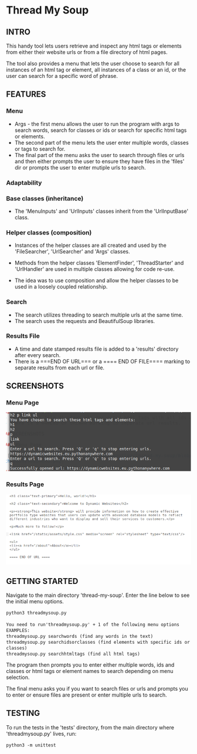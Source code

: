# Thread My Soup

## INTRO
This handy tool lets users retrieve and inspect any html tags or elements from either their website urls or from a file directory of html pages. 

The tool also provides a menu that lets the user choose to search for all instances of an html tag or element, all instances of a class or an id, or the user can search for a specific word of phrase.

## FEATURES
### Menu
- Args - the first menu allows the user to run the program with args to search words, search for classes or ids or search for specific html tags or elements.
- The second part of the menu lets the user enter multiple words, classes or tags to search for.
- The final part of the menu asks the user to search through files or urls and then either prompts the user to ensure they have files in the 'files' dir or prompts the user to enter mutiple urls to search.

### Adaptability
### Base classes (inheritance)
- The 'MenuInputs' and 'UrlInputs' classes inherit from the 'UrlInputBase' class.

### Helper classes (composition)
- Instances of the helper classes are all created and used by the 'FileSearcher', 'UrlSearcher' and 'Args' classes.
- Methods from the helper classes 'ElementFinder', 'ThreadStarter' and 'UrlHandler' are used in multiple classes allowing for code re-use.

- The idea was to use composition and allow the helper classes to be used in a loosely coupled relationship.

### Search
- The search utilizes threading to search multiple urls at the same time.
- The search uses the requests and BeautifulSoup libraries.

### Results File
- A time and date stamped results file is added to a 'results' directory after every search.
- There is a ===END OF URL=== or a ==== END OF FILE==== marking to separate results from each url or file.

## SCREENSHOTS

### Menu Page

![menupage](https://github.com/richardgourley/thread-my-soup/blob/main/screenshots/threadmysoupmenu.png)

### Results Page

![resultspage](https://github.com/richardgourley/thread-my-soup/blob/main/screenshots/threadmysoupresults.png)

## GETTING STARTED
Navigate to the main directory 'thread-my-soup'. Enter the line below to see the initial menu options.

```
python3 threadmysoup.py 

You need to run'threadmysoup.py' + 1 of the following menu options
EXAMPLES:
threadmysoup.py searchwords (find any words in the text)
threadmysoup.py searchidsorclasses (find elements with specific ids or classes)
threadmysoup.py searchhtmltags (find all html tags)

```
The program then prompts you to enter either multiple words, ids and classes or html tags or element names to search depending on menu selection.

The final menu asks you if you want to search files or urls and prompts you to enter or ensure files are present or enter multiple urls to search.

## TESTING
To run the tests in the 'tests' directory, from the main directory where 'threadmysoup.py' lives, run:
```
python3 -m unittest
```


